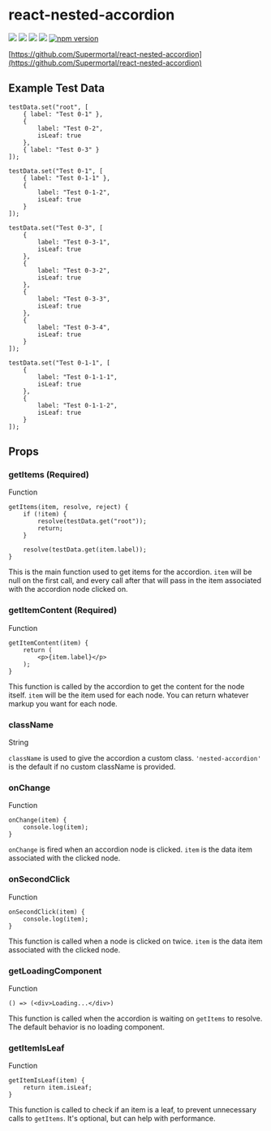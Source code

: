 # react-nested-accordion
![](https://travis-ci.com/Supermortal/react-nested-accordion.svg?branch=master)
![](https://david-dm.org/Supermortal/react-nested-accordion.svg)
![](https://david-dm.org/Supermortal/react-nested-accordion/dev-status.svg)
![](https://david-dm.org/Supermortal/react-nested-accordion/peer-status.svg)
[![npm version](https://badge.fury.io/js/react-nested-accordion.svg)](https://badge.fury.io/js/react-nested-accordion)

[https://github.com/Supermortal/react-nested-accordion](https://github.com/Supermortal/react-nested-accordion)

## Example Test Data

```
testData.set("root", [
    { label: "Test 0-1" },
    { 
        label: "Test 0-2",
        isLeaf: true
    },
    { label: "Test 0-3" }
]);

testData.set("Test 0-1", [
    { label: "Test 0-1-1" },
    { 
        label: "Test 0-1-2",
        isLeaf: true
    }
]);

testData.set("Test 0-3", [
    { 
        label: "Test 0-3-1",
        isLeaf: true
    },
    { 
        label: "Test 0-3-2",
        isLeaf: true
    },
    { 
        label: "Test 0-3-3",
        isLeaf: true
    },
    { 
        label: "Test 0-3-4",
        isLeaf: true
    }
]);

testData.set("Test 0-1-1", [
    { 
        label: "Test 0-1-1-1",
        isLeaf: true
    },
    { 
        label: "Test 0-1-1-2",
        isLeaf: true
    }
]);
```

## Props

### getItems (Required)
Function

```
getItems(item, resolve, reject) {
    if (!item) {
        resolve(testData.get("root"));
        return;
    }
  
    resolve(testData.get(item.label));
}
```

This is the main function used to get items for the accordion. ```item``` will be null on the first call, and every call after that will pass in the item associated with the accordion node clicked on.

### getItemContent (Required)
Function

```
getItemContent(item) {
    return (
        <p>{item.label}</p>
    );
}
```

This function is called by the accordion to get the content for the node itself. ```item``` will be the item used for each node. You can return whatever markup you want for each node.

### className
String

```className``` is used to give the accordion a custom class. ```'nested-accordion'``` is the default if no custom className is provided.

### onChange
Function

```
onChange(item) {
    console.log(item);
}
```

```onChange``` is fired when an accordion node is clicked. ```item``` is the data item associated with the clicked node.

### onSecondClick
Function

```
onSecondClick(item) {
    console.log(item);
}
```

This function is called when a node is clicked on twice. ```item``` is the data item associated with the clicked node.

### getLoadingComponent
Function

```
() => (<div>Loading...</div>)
```

This function is called when the accordion is waiting on ```getItems``` to resolve. The default behavior is no loading component.

### getItemIsLeaf
Function

```
getItemIsLeaf(item) {
    return item.isLeaf;
}
```

This function is called to check if an item is a leaf, to prevent unnecessary calls to ```getItems```. It's optional, but can help with performance.